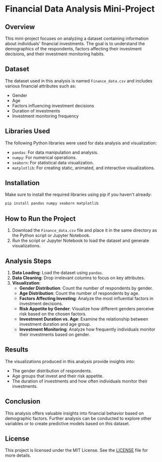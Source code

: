 
# Financial Data Analysis Mini-Project

## Overview

This mini-project focuses on analyzing a dataset containing information about individuals' financial investments. The goal is to understand the demographics of the respondents, factors affecting their investment decisions, and their investment monitoring habits.

## Dataset

The dataset used in this analysis is named `Finance_data.csv` and includes various financial attributes such as:

- Gender
- Age
- Factors influencing investment decisions
- Duration of investments
- Investment monitoring frequency

## Libraries Used

The following Python libraries were used for data analysis and visualization:

- `pandas`: For data manipulation and analysis.
- `numpy`: For numerical operations.
- `seaborn`: For statistical data visualization.
- `matplotlib`: For creating static, animated, and interactive visualizations.

## Installation

Make sure to install the required libraries using pip if you haven't already:

```bash
pip install pandas numpy seaborn matplotlib
```

## How to Run the Project

1. Download the `Finance_data.csv` file and place it in the same directory as the Python script or Jupyter Notebook.
2. Run the script or Jupyter Notebook to load the dataset and generate visualizations.

## Analysis Steps

1. **Data Loading**: Load the dataset using `pandas`.
2. **Data Cleaning**: Drop irrelevant columns to focus on key attributes.
3. **Visualization**:
   - **Gender Distribution**: Count the number of respondents by gender.
   - **Age Distribution**: Count the number of respondents by age.
   - **Factors Affecting Investing**: Analyze the most influential factors in investment decisions.
   - **Risk Appetite by Gender**: Visualize how different genders perceive risk based on the chosen factors.
   - **Investment Duration vs. Age**: Examine the relationship between investment duration and age group.
   - **Investment Monitoring**: Analyze how frequently individuals monitor their investments based on gender.

## Results

The visualizations produced in this analysis provide insights into:

- The gender distribution of respondents.
- Age groups that invest and their risk appetite.
- The duration of investments and how often individuals monitor their investments.

## Conclusion

This analysis offers valuable insights into financial behavior based on demographic factors. Further analysis can be conducted to explore other variables or to create predictive models based on this dataset.

## License

This project is licensed under the MIT License. See the [LICENSE](LICENSE) file for more details.


